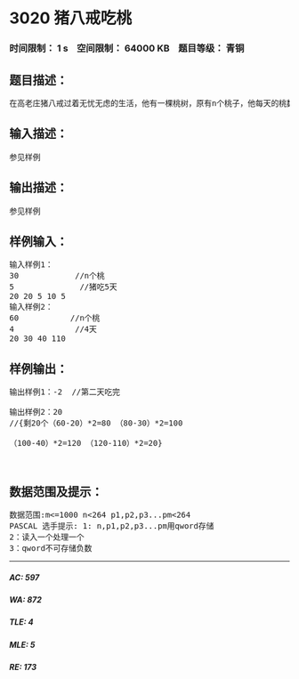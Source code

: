 # 3020 猪八戒吃桃   
### 时间限制： 1 s&nbsp;&nbsp;&nbsp;&nbsp;空间限制： 64000 KB&nbsp;&nbsp;&nbsp;&nbsp;题目等级： 青铜  
## 题目描述：  

<pre>
在高老庄猪八戒过着无忧无虑的生活，他有一棵桃树，原有n个桃子，他每天的桃数变为前一天的2倍，猪吃m天，每天吃p1,p2,p3...pm个桃，求若桃被猪吃完或不够吃，输出“-”加上他不够吃的那一天，若m天过了还有桃，输出剩下桃的个数（猪八戒先吃桃再长）
</pre>
  
  
## 输入描述：  

<pre>
参见样例
</pre>
  
  
## 输出描述：  

<pre>
参见样例
</pre>
  
  
## 样例输入：  

<pre>
输入样例1：
30            //n个桃
5              //猪吃5天
20 20 5 10 5
输入样例2：
60           //n个桃
4             //4天
20 30 40 110
</pre>
  
  
## 样例输出：  

<pre>
输出样例1：-2  //第二天吃完
 
输出样例2：20 
//{剩20个（60-20）*2=80 （80-30）*2=100
 
（100-40）*2=120 （120-110）*2=20}
  

</pre>
  
  
## 数据范围及提示：  

<pre>
数据范围:m<=1000 n<264 p1,p2,p3...pm<264
PASCAL 选手提示: 1: n,p1,p2,p3...pm用qword存储
2：读入一个处理一个
3：qword不可存储负数
</pre>
  
  
***  

##### AC: 597  
##### WA: 872  
##### TLE: 4  
##### MLE: 5  
##### RE: 173  
